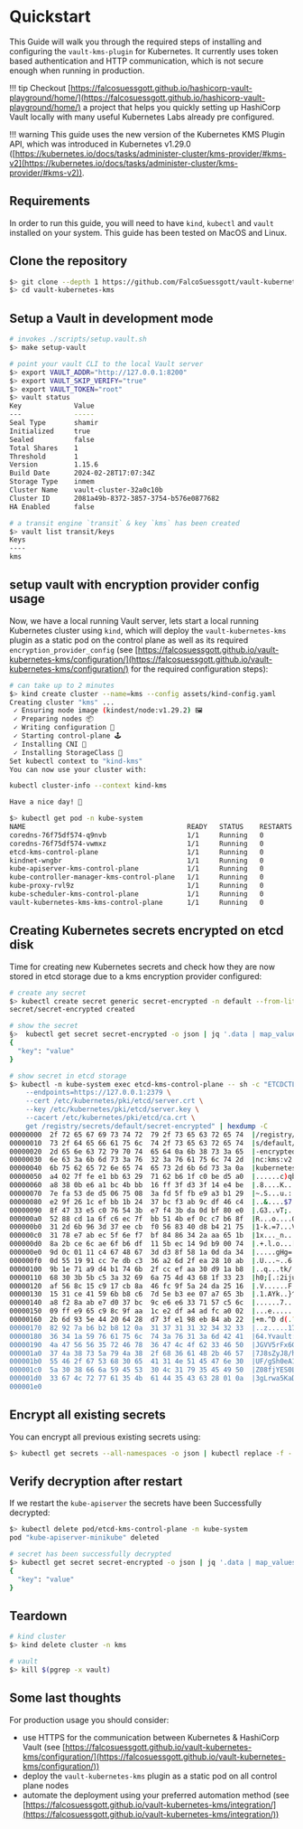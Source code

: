 # Quickstart
This Guide will walk you through the required steps of installing and configuring the `vault-kms-plugin` for Kubernetes. It currently uses token based authentication and HTTP communication, which is not secure enough when running in production.

!!! tip
    Checkout [https://falcosuessgott.github.io/hashicorp-vault-playground/home/](https://falcosuessgott.github.io/hashicorp-vault-playground/home/) a project that helps you quickly setting up HashiCorp Vault locally with many useful Kubernetes Labs already pre configured.

!!! warning
    This guide uses the new version of the Kubernetes KMS Plugin API, which was introduced in Kubernetes v1.29.0 ([https://kubernetes.io/docs/tasks/administer-cluster/kms-provider/#kms-v2](https://kubernetes.io/docs/tasks/administer-cluster/kms-provider/#kms-v2)).

## Requirements
In order to run this guide, you will need to have `kind`, `kubectl` and `vault` installed on your system. This guide has been tested on MacOS and Linux.

## Clone the repository
```bash
$> git clone --depth 1 https://github.com/FalcoSuessgott/vault-kubernetes-kms.git
$> cd vault-kubernetes-kms
```

## Setup a Vault in development mode
```bash
# invokes ./scripts/setup.vault.sh
$> make setup-vault

# point your vault CLI to the local Vault server
$> export VAULT_ADDR="http://127.0.0.1:8200"
$> export VAULT_SKIP_VERIFY="true"
$> export VAULT_TOKEN="root"
$> vault status
Key             Value
---             -----
Seal Type       shamir
Initialized     true
Sealed          false
Total Shares    1
Threshold       1
Version         1.15.6
Build Date      2024-02-28T17:07:34Z
Storage Type    inmem
Cluster Name    vault-cluster-32a0c10b
Cluster ID      2081a49b-8372-3857-3754-b576e0877682
HA Enabled      false

# a transit engine `transit` & key `kms` has been created
$> vault list transit/keys
Keys
----
kms
```

## setup vault with encryption provider config usage
Now, we have a local running Vault server, lets start a local running Kubernetes cluster using `kind`, which will deploy the `vault-kubernetes-kms` plugin as a static pod on the control plane as well as its required `encryption_provider_config` (see [https://falcosuessgott.github.io/vault-kubernetes-kms/configuration/](https://falcosuessgott.github.io/vault-kubernetes-kms/configuration/) for the required configuration steps):

```bash
# can take up to 2 minutes
$> kind create cluster --name=kms --config assets/kind-config.yaml
Creating cluster "kms" ...
 ✓ Ensuring node image (kindest/node:v1.29.2) 🖼
 ✓ Preparing nodes 📦
 ✓ Writing configuration 📜
 ✓ Starting control-plane 🕹️
 ✓ Installing CNI 🔌
 ✓ Installing StorageClass 💾
Set kubectl context to "kind-kms"
You can now use your cluster with:

kubectl cluster-info --context kind-kms

Have a nice day! 👋

$> kubectl get pod -n kube-system
NAME                                        READY   STATUS    RESTARTS   AGE
coredns-76f75df574-q9nvb                    1/1     Running   0          97s
coredns-76f75df574-vwmxz                    1/1     Running   0          97s
etcd-kms-control-plane                      1/1     Running   0          2m
kindnet-wngbr                               1/1     Running   0          98s
kube-apiserver-kms-control-plane            1/1     Running   0          118s
kube-controller-manager-kms-control-plane   1/1     Running   0          118s
kube-proxy-rvl9z                            1/1     Running   0          98s
kube-scheduler-kms-control-plane            1/1     Running   0          2m
vault-kubernetes-kms-kms-control-plane      1/1     Running   0          116s # vaul-kubernetes-kms pod
```

## Creating Kubernetes secrets encrypted on etcd disk
Time for creating new Kubernetes secrets and check how they are now stored in etcd storage due to a kms encryption provider configured:

```bash
# create any secret
$> kubectl create secret generic secret-encrypted -n default --from-literal=key=value
secret/secret-encrypted created

# show the secret
§>  kubectl get secret secret-encrypted -o json | jq '.data | map_values(@base64d)'
{
  "key": "value"
}

# show secret in etcd storage
$> kubectl -n kube-system exec etcd-kms-control-plane -- sh -c "ETCDCTL_API=3 etcdctl \
    --endpoints=https://127.0.0.1:2379 \
    --cert /etc/kubernetes/pki/etcd/server.crt \
    --key /etc/kubernetes/pki/etcd/server.key \
    --cacert /etc/kubernetes/pki/etcd/ca.crt \
    get /registry/secrets/default/secret-encrypted" | hexdump -C 
00000000  2f 72 65 67 69 73 74 72  79 2f 73 65 63 72 65 74  |/registry/secret|
00000010  73 2f 64 65 66 61 75 6c  74 2f 73 65 63 72 65 74  |s/default/secret|
00000020  2d 65 6e 63 72 79 70 74  65 64 0a 6b 38 73 3a 65  |-encrypted.k8s:e|
00000030  6e 63 3a 6b 6d 73 3a 76  32 3a 76 61 75 6c 74 2d  |nc:kms:v2:vault-|
00000040  6b 75 62 65 72 6e 65 74  65 73 2d 6b 6d 73 3a 0a  |kubernetes-kms:.|
00000050  a4 02 7f fe e1 bb 63 29  71 62 b6 1f c0 be d5 a0  |......c)qb......|
00000060  a8 38 0b e6 a1 bc 4b bb  16 ff 3f d3 3f 14 e4 be  |.8....K...?.?...|
00000070  7e fa 53 de d5 06 75 08  3a fd 5f fb e9 a3 b1 29  |~.S...u.:._....)|
00000080  e2 9f 26 1c ef bb 1b 24  37 bc f3 ab 9c df 46 c4  |..&....$7.....F.|
00000090  8f 47 33 e5 c0 76 54 3b  e7 f4 3b da 0d bf 80 e0  |.G3..vT;..;.....|
000000a0  52 88 cd 1a 6f c6 ec 7f  bb 51 4b ef 0c c7 b6 8f  |R...o....QK.....|
000000b0  31 2d 6b 96 3d 37 ee cb  f0 56 83 40 d8 b4 21 75  |1-k.=7...V.@..!u|
000000c0  31 78 e7 ab ec 5f 6e f7  bf 84 86 34 2a aa 65 1b  |1x..._n....4*.e.|
000000d0  8a 2b ce 6c ae 6f b6 df  11 5b ec 14 9d b9 00 74  |.+.l.o...[.....t|
000000e0  9d 0c 01 11 c4 67 48 67  3d d3 8f 58 1a 0d da 34  |.....gHg=..X...4|
000000f0  0d 55 19 91 cc 7e db c3  36 a2 6d 2f ea 28 10 ab  |.U...~..6.m/.(..|
00000100  9b 1e 71 a9 d4 b1 74 6b  2f cc ef aa 30 d9 1a b8  |..q...tk/...0...|
00000110  68 30 3b 5b c5 3a 32 69  6a 75 4d 43 68 1f 33 23  |h0;[.:2ijuMCh.3#|
00000120  af 56 8c 15 c9 17 cb 8a  46 fc 9f 5a 24 da 25 16  |.V......F..Z$.%.|
00000130  15 31 ce 41 59 6b b8 c6  7d 5e b3 ee 07 a7 65 3b  |.1.AYk..}^....e;|
00000140  a8 f2 8a ab e7 d0 37 bc  9c e6 e6 33 71 57 c5 6c  |......7....3qW.l|
00000150  09 ff e9 65 c9 8c 9f aa  1c e2 df a4 ad fc a0 02  |...e............|
00000160  2b 6d 93 5e 44 20 64 28  d7 3f e1 98 eb 84 ab 22  |+m.^D d(.?....."|
00000170  82 92 7a b6 b2 b8 12 0a  31 37 31 31 32 34 32 33  |..z.....17112423|
00000180  36 34 1a 59 76 61 75 6c  74 3a 76 31 3a 6d 42 41  |64.Yvault:v1:mBA|  # encrypted value
00000190  4a 47 56 56 35 72 46 78  36 47 4c 4f 62 33 46 50  |JGVV5rFx6GLOb3FP|
000001a0  37 4a 38 73 5a 79 4a 38  2f 68 36 61 48 2b 46 57  |7J8sZyJ8/h6aH+FW|
000001b0  55 46 2f 67 53 68 30 65  41 31 4e 51 45 47 6e 30  |UF/gSh0eA1NQEGn0|
000001c0  5a 30 38 66 6a 59 45 53  30 4c 31 79 35 45 49 50  |Z08fjYES0L1y5EIP|
000001d0  33 67 4c 72 77 61 35 4b  61 44 35 43 63 28 01 0a  |3gLrwa5KaD5Cc(..|
000001e0
```

## Encrypt all existing secrets
You can encrypt all previous existing secrets using:

```bash
$> kubectl get secrets --all-namespaces -o json | kubectl replace -f -
```

## Verify decryption after restart
If we restart the `kube-apiserver` the secrets have been Successfully decrypted:

```bash
$> kubectl delete pod/etcd-kms-control-plane -n kube-system
pod "kube-apiserver-minikube" deleted

# secret has been successfully decrypted
$> kubectl get secret secret-encrypted -o json | jq '.data | map_values(@base64d)'
{
  "key": "value"
}
```

## Teardown
```bash
# kind cluster
$> kind delete cluster -n kms

# vault
$> kill $(pgrep -x vault) 
```

## Some last thoughts
For production usage you should consider:

* use HTTPS for the communication between Kubernetes & HashiCorp Vault (see [https://falcosuessgott.github.io/vault-kubernetes-kms/configuration/](https://falcosuessgott.github.io/vault-kubernetes-kms/configuration/))
* deploy the `vault-kubernetes-kms` plugin as a static pod on all control plane nodes
* automate the deployment using your preferred automation method (see [https://falcosuessgott.github.io/vault-kubernetes-kms/integration/](https://falcosuessgott.github.io/vault-kubernetes-kms/integration/))
